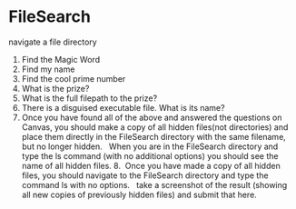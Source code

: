 # FileSearch
navigate a file directory

1. Find the Magic Word
2. Find my name
3. Find the cool prime number
4. What is the prize?
5. What is the full filepath to the prize?
6. There is a disguised executable file. What is its name?
7. Once you have found all of the above and answered the questions on Canvas, you should make a copy of all hidden files(not directories) and place them directly in the FileSearch directory with the same filename, but no longer hidden.   When you are in the FileSearch directory and type the ls command (with no additional options) you should see the name of all hidden files.
8.  Once you have made a copy of all hidden files, you should navigate to the FileSearch directory and type the command ls with no options.   take a screenshot of the result (showing all new copies of previously hidden files) and submit that here.
